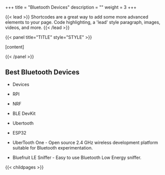 +++
title = "Bluetooth Devices"
description = ""
weight = 3
+++

{{< lead >}}
Shortcodes are a great way to add some more advanced elements to your page. Code highlighting, a 'lead' style paragraph, images, videos, and more.
{{< /lead >}}


{{< panel title="TITLE" style="STYLE" >}}

[content] 

{{< /panel >}}

## Best Bluetooth Devices

- Devices
- RPI
- NRF
- BLE DevKit
- Ubertooth
- ESP32

- UberTooth One - Open source 2.4 GHz wireless development platform suitable for Bluetooth experimentation.
- Bluefruit LE Sniffer - Easy to use Bluetooth Low Energy sniffer.

{{< childpages >}}